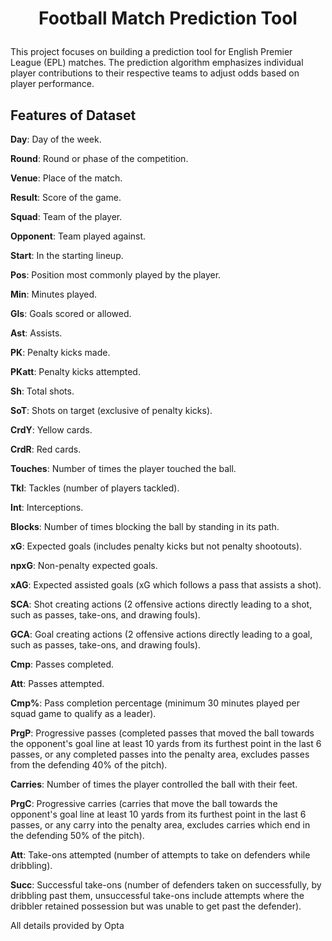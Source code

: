 # <p style = "text-align: center" > Football Match Prediction Tool </p>

This project focuses on building a prediction tool for English Premier League (EPL) matches. The prediction algorithm emphasizes individual player contributions to their respective teams to adjust odds based on player performance.

## Features of Dataset

**Day**: Day of the week.

**Round**: Round or phase of the competition.

**Venue**: Place of the match.

**Result**: Score of the game.

**Squad**: Team of the player.

**Opponent**: Team played against.

**Start**: In the starting lineup.

**Pos**: Position most commonly played by the player.

**Min**: Minutes played.

**Gls**: Goals scored or allowed.

**Ast**: Assists.

**PK**: Penalty kicks made.

**PKatt**: Penalty kicks attempted.

**Sh**: Total shots.

**SoT**: Shots on target (exclusive of penalty kicks).

**CrdY**: Yellow cards.

**CrdR**: Red cards.

**Touches**: Number of times the player touched the ball.

**Tkl**: Tackles (number of players tackled).

**Int**: Interceptions.

**Blocks**: Number of times blocking the ball by standing in its path.

**xG**: Expected goals (includes penalty kicks but not penalty shootouts).

**npxG**: Non-penalty expected goals.

**xAG**: Expected assisted goals (xG which follows a pass that assists a shot).

**SCA**: Shot creating actions (2 offensive actions directly leading to a shot, such as passes, take-ons, and drawing fouls).

**GCA**: Goal creating actions (2 offensive actions directly leading to a goal, such as passes, take-ons, and drawing fouls).

**Cmp**: Passes completed.

**Att**: Passes attempted.

**Cmp%**: Pass completion percentage (minimum 30 minutes played per squad game to qualify as a leader).

**PrgP**: Progressive passes (completed passes that moved the ball towards the opponent's goal line at least 10 yards from its furthest point in the last 6 passes, or any completed passes into the penalty area, excludes passes from the defending 40% of the pitch).

**Carries**: Number of times the player controlled the ball with their feet.

**PrgC**: Progressive carries (carries that move the ball towards the opponent's goal line at least 10 yards from its furthest point in the last 6 passes, or any carry into the penalty area, excludes carries which end in the defending 50% of the pitch).

**Att**: Take-ons attempted (number of attempts to take on defenders while dribbling).

**Succ**: Successful take-ons (number of defenders taken on successfully, by dribbling past them, unsuccessful take-ons include attempts where the dribbler retained possession but was unable to get past the defender).


All details provided by Opta
